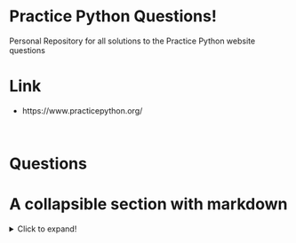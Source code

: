 # Practice Python Questions!
Personal Repository for all solutions to the Practice Python website questions 
<h1> Link </h1> 

<ul>
<li> https://www.practicepython.org/ </li> 
</ul>
<br>

<h1> Questions </h1>

# A collapsible section with markdown
<details>
  <summary>Click to expand!</summary>
  
  ## Heading
  <li> <h4> <a href='https://www.practicepython.org/exercise/2014/01/29/01-character-input.html'> 01: Character Input </h4> </li>
  <li> <h4> <a href='https://www.practicepython.org/exercise/2014/02/05/02-odd-or-even.html'> 02: Odd Or Even </h4> </li>
</details>


